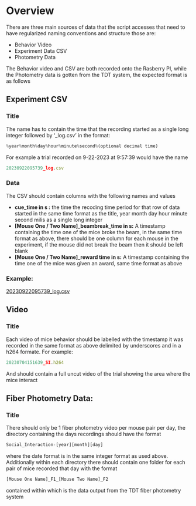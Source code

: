 # Overview

There are three main sources of data that the script accesses that need to have regularized naming conventions and structure those are:

- Behavior Video
- Experiment Data CSV
- Photometry Data

The Behavior video and CSV are both recorded onto the Rasberry PI, while the Photometry data is gotten from the TDT system, the expected format is as follows

## Experiment CSV

### Title

The name has to contain the time that the recording started as a single long integer followed by ‘_log.csv’ in the format: 

```jsx
%year%month%day%hour%minute%second%(optional decimal time)
```

For example a trial recorded on 9-22-2023 at 9:57:39 would have the name 

```jsx
20230922095739_log.csv
```

### Data

The CSV should contain columns with the following names and values 

- **cue_time in s :** the time the recoding time period for that row of data started in the same time format as the title, year month day hour minute second milis as a single long integer
- **[Mouse One / Two Name]_beambreak_time in s:** A timestamp containing the time one of the mice broke the beam, in the same time format as above, there should be one column for each mouse in the experiment, if the mouse did not break the beam then it should be left blank
- **[Mouse One / Two Name]_reward time in s:** A timestamp containing the time one of the mice was given an award, same time format as above

### Example:

[20230922095739_log.csv](https://prod-files-secure.s3.us-west-2.amazonaws.com/abe77c5e-49ab-48c6-a705-4720574598f8/dd0966d7-2c4d-4ece-a828-c9fe9666af2e/20230922095739_log.csv)

## Video

### Title

Each video of mice behavior should be labelled with the timestamp it was recorded in the same format as above delimited by underscores and in a h264 formate. For example:

```jsx
20230704151639_SI.h264
```

And should contain a full uncut video of the trial showing the area where the mice interact

## Fiber Photometry Data:

### Title

There should only be 1 fiber photometry video per mouse pair per day, the directory containing the days recordings should have the format 

```jsx
Social_Interaction-[year][month][day]
```

where the date format is in the same integer format as used above. Additionally within each directory there should contain one folder for each pair of mice recorded that day with the format 

```jsx
[Mouse One Name]_F1_[Mouse Two Name]_F2
```

contained within which is the data output from the TDT fiber photometry system